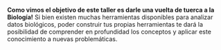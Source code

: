 **Como vimos el objetivo de este taller es darle una vuelta de tuerca a la Biología!** Si bien existen muchas herramientas disponibles para analizar datos biológicos, poder construir tus propias herramientas te dará la posibilidad de comprender en profundidad los conceptos y aplicar este conocimiento a nuevas problemáticas.